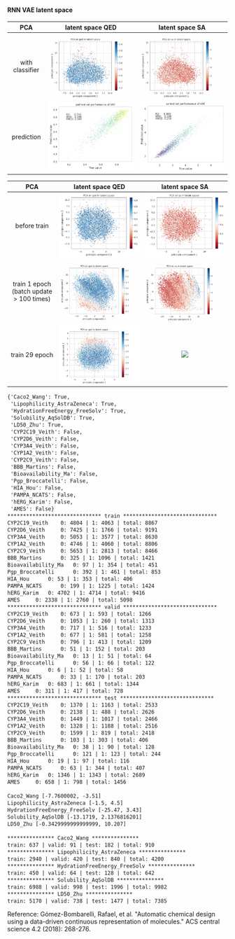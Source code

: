 
#### RNN VAE latent space

 
 | PCA | latent space QED    | latent space SA
:-----:|:-------------------------:|:-------------------------:
|with classifier| ![](figures/fig_11_09_qed.gif)  | ![](figures/fig_11_09_sa.gif) 
| prediction | ![](figures/qed_pred.png) | ![](figures/sa_pred.png) 




 | PCA | latent space QED  | latent space SA 
 :-----:|:-------------------------:|:-------------------------: 
 | before train |  ![](figures/qed_0.png)  |  ![](figures/sa_0.png)  
 | train 1 epoch (batch update > 100 times) |  ![](figures/qed_1.png)  |  ![](figures/sa_1.png)  
 | train 29 epoch |  ![](figures/PCA_qed_29.png)  |  ![](figures/PDA_sa_29.png) 



 








```
{'Caco2_Wang': True,
 'Lipophilicity_AstraZeneca': True,
 'HydrationFreeEnergy_FreeSolv': True,
 'Solubility_AqSolDB': True,
 'LD50_Zhu': True,
 'CYP2C19_Veith': False,
 'CYP2D6_Veith': False,
 'CYP3A4_Veith': False,
 'CYP1A2_Veith': False,
 'CYP2C9_Veith': False,
 'BBB_Martins': False,
 'Bioavailability_Ma': False,
 'Pgp_Broccatelli': False,
 'HIA_Hou': False,
 'PAMPA_NCATS': False,
 'hERG_Karim': False,
 'AMES': False}
****************************** train ******************************
CYP2C19_Veith 	 0: 4804 | 1: 4063 | total: 8867
CYP2D6_Veith 	 0: 7425 | 1: 1766 | total: 9191
CYP3A4_Veith 	 0: 5053 | 1: 3577 | total: 8630
CYP1A2_Veith 	 0: 4746 | 1: 4060 | total: 8806
CYP2C9_Veith 	 0: 5653 | 1: 2813 | total: 8466
BBB_Martins 	 0: 325 | 1: 1096 | total: 1421
Bioavailability_Ma 	 0: 97 | 1: 354 | total: 451
Pgp_Broccatelli 	 0: 392 | 1: 461 | total: 853
HIA_Hou 	 0: 53 | 1: 353 | total: 406
PAMPA_NCATS 	 0: 199 | 1: 1225 | total: 1424
hERG_Karim 	 0: 4702 | 1: 4714 | total: 9416
AMES 	 0: 2338 | 1: 2760 | total: 5098
****************************** valid ******************************
CYP2C19_Veith 	 0: 673 | 1: 593 | total: 1266
CYP2D6_Veith 	 0: 1053 | 1: 260 | total: 1313
CYP3A4_Veith 	 0: 717 | 1: 516 | total: 1233
CYP1A2_Veith 	 0: 677 | 1: 581 | total: 1258
CYP2C9_Veith 	 0: 796 | 1: 413 | total: 1209
BBB_Martins 	 0: 51 | 1: 152 | total: 203
Bioavailability_Ma 	 0: 13 | 1: 51 | total: 64
Pgp_Broccatelli 	 0: 56 | 1: 66 | total: 122
HIA_Hou 	 0: 6 | 1: 52 | total: 58
PAMPA_NCATS 	 0: 33 | 1: 170 | total: 203
hERG_Karim 	 0: 683 | 1: 661 | total: 1344
AMES 	 0: 311 | 1: 417 | total: 728
****************************** test ******************************
CYP2C19_Veith 	 0: 1370 | 1: 1163 | total: 2533
CYP2D6_Veith 	 0: 2138 | 1: 488 | total: 2626
CYP3A4_Veith 	 0: 1449 | 1: 1017 | total: 2466
CYP1A2_Veith 	 0: 1328 | 1: 1188 | total: 2516
CYP2C9_Veith 	 0: 1599 | 1: 819 | total: 2418
BBB_Martins 	 0: 103 | 1: 303 | total: 406
Bioavailability_Ma 	 0: 38 | 1: 90 | total: 128
Pgp_Broccatelli 	 0: 121 | 1: 123 | total: 244
HIA_Hou 	 0: 19 | 1: 97 | total: 116
PAMPA_NCATS 	 0: 63 | 1: 344 | total: 407
hERG_Karim 	 0: 1346 | 1: 1343 | total: 2689
AMES 	 0: 658 | 1: 798 | total: 1456

Caco2_Wang [-7.7600002, -3.51]
Lipophilicity_AstraZeneca [-1.5, 4.5]
HydrationFreeEnergy_FreeSolv [-25.47, 3.43]
Solubility_AqSolDB [-13.1719, 2.1376816201]
LD50_Zhu [-0.3429999999999999, 10.207]

*************** Caco2_Wang ***************
train: 637 | valid: 91 | test: 182 | total: 910
*************** Lipophilicity_AstraZeneca ***************
train: 2940 | valid: 420 | test: 840 | total: 4200
*************** HydrationFreeEnergy_FreeSolv ***************
train: 450 | valid: 64 | test: 128 | total: 642
*************** Solubility_AqSolDB ***************
train: 6988 | valid: 998 | test: 1996 | total: 9982
*************** LD50_Zhu ***************
train: 5170 | valid: 738 | test: 1477 | total: 7385
```
Reference: Gómez-Bombarelli, Rafael, et al. "Automatic chemical design using a data-driven continuous representation of molecules." ACS central science 4.2 (2018): 268-276.
